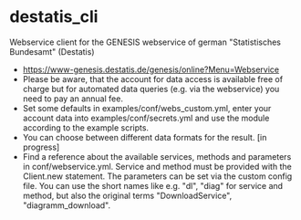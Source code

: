 # destatis_cli
Webservice client for the GENESIS webservice of german "Statistisches Bundesamt" (Destatis)
* https://www-genesis.destatis.de/genesis/online?Menu=Webservice
* Please be aware, that the account for data access is available free of charge but for automated data queries (e.g. via the webservice) you need to pay an annual fee.
* Set some defaults in examples/conf/webs_custom.yml, enter your account data into examples/conf/secrets.yml and use the module according to the example scripts.
* You can choose between different data formats for the result. [in progress]
* Find a reference about the available services, methods and parameters in conf/webservice.yml. Service and method must be provided with the Client.new statement. The parameters can be set via the custom config file. You can use the short names like e.g. "dl", "diag" for service and method, but also the original terms "DownloadService", "diagramm_download".
